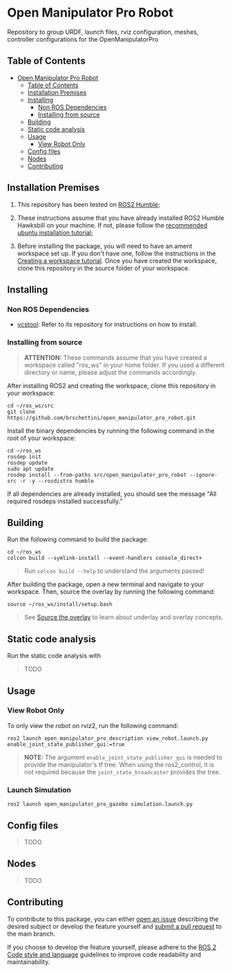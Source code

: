 # Open Manipulator Pro Robot

Repository to group URDF, launch files, rviz configuration, meshes, controller configurations for the OpenManipulatorPro

## Table of Contents

- [Open Manipulator Pro Robot](#open-manipulator-pro-robot)
  - [Table of Contents](#table-of-contents)
  - [Installation Premises](#installation-premises)
  - [Installing](#installing)
    - [Non ROS Dependencies](#non-ros-dependencies)
    - [Installing from source](#installing-from-source)
  - [Building](#building)
  - [Static code analysis](#static-code-analysis)
  - [Usage](#usage)
    - [View Robot Only](#view-robot-only)
  - [Config files](#config-files)
  - [Nodes](#nodes)
  - [Contributing](#contributing)

## Installation Premises

1. This repository has been tested on [ROS2 Humble];

2. These instructions assume that you have already installed ROS2 Humble Hawksbill on your machine. If not, please follow the [recommended ubuntu installation tutorial];

3. Before installing the package, you will need to have an ament workspace set up. If you don't have one, follow the instructions in the [Creating a workspace tutorial]. Once you have created the workspace, clone this repository in the source folder of your workspace.

## Installing

### Non ROS Dependencies

- [vcstool](https://github.com/dirk-thomas/vcstool): Refer to its repository for instructions on how to install.

### Installing from source

> **ATTENTION:** These commands assume that you have created a workspace called "ros_ws" in your home folder. If you used a different directory or name, please adjust the commands accordingly.

After installing ROS2 and creating the workspace, clone this repository in your workspace:

```
cd ~/ros_ws/src
git clone https://github.com/brschettini/open_manipulator_pro_robot.git
```

Install the binary dependencies by running the following command in the root of your workspace:

```
cd ~/ros_ws
rosdep init
rosdep update
sudo apt update
rosdep install --from-paths src/open_manipulator_pro_robot --ignore-src -r -y --rosdistro humble
```

If all dependencies are already installed, you should see the message "All required rosdeps installed successfully."

<!-- Now, install the omnidirectional controller packager running:

```
cd ~/ros_ws/src
vcs import < open_manipulator_pro_robot/open_manipulator_pro_robot.foxy.repos
``` -->

## Building

Run the following command to build the package:

```
cd ~/ros_ws
colcon build --symlink-install --event-handlers console_direct+
```

> Run `colcon build --help` to understand the arguments passed!

After building the package, open a new terminal and navigate to your workspace. Then, source the overlay by running the following command:

```
source ~/ros_ws/install/setup.bash
```

> See [Source the overlay] to learn about underlay and overlay concepts.

## Static code analysis

Run the static code analysis with

> TODO

## Usage

### View Robot Only

To only view the robot on rviz2, run the following command:

```
ros2 launch open_manipulator_pro_description view_robot.launch.py enable_joint_state_publisher_gui:=true
```

> **NOTE:** The argument `enable_joint_state_publisher_gui` is needed to provide the manipulator's tf tree. When using the ros2_control, it is not required because the `joint_state_broadcaster` provides the tree.

### Launch Simulation

```
ros2 launch open_manipulator_pro_gazebo simulation.launch.py
```

## Config files

> TODO
<!-- - **[omnidirectional_controller.yaml](axebot_control/config/omnidirectional_controller.yaml):** Parameters of the omnidirectional controller. -->

## Nodes

> TODO

## Contributing

To contribute to this package, you can either [open an issue](https://github.com/brschettini/open_manipulator_pro_robot/issues) describing the desired subject or develop the feature yourself and [submit a pull request](https://github.com/brschettini/open_manipulator_pro_robot/pulls) to the main branch.

If you choose to develop the feature yourself, please adhere to the [ROS 2 Code style and language] guidelines to improve code readability and maintainability.

[Creating a workspace tutorial]: https://docs.ros.org/en/humble/Tutorials/Beginner-Client-Libraries/Creating-A-Workspace/Creating-A-Workspace.html#creating-a-workspace
[recommended ubuntu installation tutorial]: https://docs.ros.org/en/humble/Installation/Ubuntu-Install-Debians.html
[Source the overlay]: https://docs.ros.org/en/humble/Tutorials/Beginner-Client-Libraries/Creating-A-Workspace/Creating-A-Workspace.html#source-the-overlay
[ROS 2 Code style and language]: https://docs.ros.org/en/humble/The-ROS2-Project/Contributing/Code-Style-Language-Versions.html#code-style-and-language-versions
[ROS2 Humble]: https://docs.ros.org/en/humble/index.html
<!-- [Classic Gazebo 11]: https://classic.gazebosim.org/ -->
